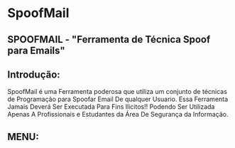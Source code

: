 # SpoofMail
## SPOOFMAIL - "Ferramenta de Técnica Spoof para Emails"

## Introdução:
SpoofMail é uma Ferramenta poderosa que utiliza um conjunto de técnicas de Programação para Spoofar Email De qualquer Usuario. Essa Ferramenta
Jamais Deverá Ser Executada Para Fins Ilicitos!! Podendo Ser Utilizada Apenas A Profissionais e Estudantes da  Área De Segurança da Informação.

## MENU:
![]()
